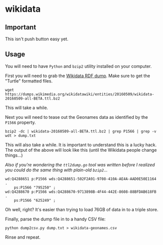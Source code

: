 # wikidata

## Important

This isn't push button easy yet.

## Usage

You will need to have `Python` and `bzip2` utility installed on your computer.

First you will need to grab the [Wikidata RDF dump](https://m.wikidata.org/wiki/Wikidata:Database_download). Make sure to get the "Turtle" formatted files.

```
wget https://dumps.wikimedia.org/wikidatawiki/entities/20160509/wikidata-20160509-all-BETA.ttl.bz2
```

This will take a while.

Next you will need to tease out the Geonames data as identified by the `P1566` property.

```
bzip2 -dc | wikidata-20160509-all-BETA.ttl.bz2 | grep P1566 | grep -v wdt > dump.txt
```

This will also take a while. It is important to understand this is a lucky hack. The output of the above will look like this (until the Wikidata people change things...)

_Also if you're wondering the `ttl2dump.go` tool was written before I realized you could do the same thing with plain-old `bzip2`..._

```
wd:Q4288651 p:P1566 wds:Q4288651-502F2A91-9708-410A-AE4A-AAD0E50E1164 .
    ps:P1566 "795250" ;
wd:Q4288670 p:P1566 wds:Q4288670-9713898B-4F44-442E-8608-88BFDAB618FB .
    ps:P1566 "625249" ;
```

Oh well, right? It's easier than trying to load 76GB of data in to a triple store.

Finally, parse the dump file in to a handy CSV file:

```
python dump2csv.py dump.txt > wikidata-geonames.csv
```

Rinse and repeat.
